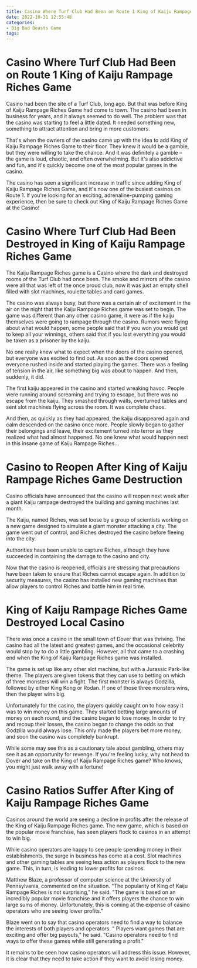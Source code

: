 ```yaml
---
title: Casino Where Turf Club Had Been on Route 1 King of Kaiju Rampage Riches Game
date: 2022-10-31 12:55:48
categories:
- Big Bad Beasts Game
tags:
---
```



#  Casino Where Turf Club Had Been on Route 1 King of Kaiju Rampage Riches Game

Casino had been the site of a Turf Club, long ago. But that was before King of Kaiju Rampage Riches Game had come to town. The casino had been in business for years, and it always seemed to do well. The problem was that the casino was starting to feel a little dated. It needed something new, something to attract attention and bring in more customers.

That's when the owners of the casino came up with the idea to add King of Kaiju Rampage Riches Game to their floor. They knew it would be a gamble, but they were willing to take the chance. And it was definitely a gamble – the game is loud, chaotic, and often overwhelming. But it's also addictive and fun, and it's quickly become one of the most popular games in the casino.

The casino has seen a significant increase in traffic since adding King of Kaiju Rampage Riches Game, and it's now one of the busiest casinos on Route 1. If you're looking for an exciting, adrenaline-pumping gaming experience, then be sure to check out King of Kaiju Rampage Riches Game at the Casino!

#  Casino Where Turf Club Had Been Destroyed in King of Kaiju Rampage Riches Game

The Kaiju Rampage Riches game is a Casino where the dark and destroyed rooms of the Turf Club had once been. The smoke and mirrors of the casino were all that was left of the once proud club, now it was just an empty shell filled with slot machines, roulette tables and card games.

The casino was always busy, but there was a certain air of excitement in the air on the night that the Kaiju Rampage Riches game was set to begin. The game was different than any other casino game, it were as if the kaiju themselves were going to rampage through the casino. Rumors were flying about what would happen, some people said that if you won you would get to keep all your winnings, others said that if you lost everything you would be taken as a prisoner by the kaiju.

No one really knew what to expect when the doors of the casino opened, but everyone was excited to find out. As soon as the doors opened everyone rushed inside and started playing the games. There was a feeling of tension in the air, like something big was about to happen. And then, suddenly, it did.

The first kaiju appeared in the casino and started wreaking havoc. People were running around screaming and trying to escape, but there was no escape from the kaiju. They smashed through walls, overturned tables and sent slot machines flying across the room. It was complete chaos.

And then, as quickly as they had appeared, the kaiju disappeared again and calm descended on the casino once more. People slowly began to gather their belongings and leave, their excitement turned into terror as they realized what had almost happened. No one knew what would happen next in this insane game of Kaiju Rampage Riches…

#  Casino to Reopen After King of Kaiju Rampage Riches Game Destruction

Casino officials have announced that the casino will reopen next week after a giant Kaiju rampage destroyed the building and gaming machines last month.

The Kaiju, named Riches, was set loose by a group of scientists working on a new game designed to simulate a giant monster attacking a city. The game went out of control, and Riches destroyed the casino before fleeing into the city.

Authorities have been unable to capture Riches, although they have succeeded in containing the damage to the casino and city.

Now that the casino is reopened, officials are stressing that precautions have been taken to ensure that Riches cannot escape again. In addition to security measures, the casino has installed new gaming machines that allow players to control Riches and battle him in real time.

#  King of Kaiju Rampage Riches Game Destroyed Local Casino

There was once a casino in the small town of Dover that was thriving. The casino had all the latest and greatest games, and the occasional celebrity would stop by to do a little gambling. However, all that came to a crashing end when the King of Kaiju Rampage Riches game was installed.

The game is set up like any other slot machine, but with a Jurassic Park-like theme. The players are given tokens that they can use to betting on which of three monsters will win a fight. The first monster is always Godzilla, followed by either King Kong or Rodan. If one of those three monsters wins, then the player wins big.

Unfortunately for the casino, the players quickly caught on to how easy it was to win money on this game. They started betting large amounts of money on each round, and the casino began to lose money. In order to try and recoup their losses, the casino began to change the odds so that Godzilla would always lose. This only made the players bet more money, and soon the casino was completely bankrupt.

While some may see this as a cautionary tale about gambling, others may see it as an opportunity for revenge. If you're feeling lucky, why not head to Dover and take on the King of Kaiju Rampage Riches game? Who knows, you might just walk away with a fortune!

#  Casino Ratios Suffer After King of Kaiju Rampage Riches Game

Casinos around the world are seeing a decline in profits after the release of the King of Kaiju Rampage Riches game. The new game, which is based on the popular movie franchise, has seen players flock to casinos in an attempt to win big.

While casino operators are happy to see people spending money in their establishments, the surge in business has come at a cost. Slot machines and other gaming tables are seeing less action as players flock to the new game. This, in turn, is leading to lower profits for casinos.

Matthew Blaze, a professor of computer science at the University of Pennsylvania, commented on the situation. "The popularity of King of Kaiju Rampage Riches is not surprising," he said. "The game is based on an incredibly popular movie franchise and it offers players the chance to win large sums of money. Unfortunately, this is coming at the expense of casino operators who are seeing lower profits."

Blaze went on to say that casino operators need to find a way to balance the interests of both players and operators. " Players want games that are exciting and offer big payouts," he said. "Casino operators need to find ways to offer these games while still generating a profit."

It remains to be seen how casino operators will address this issue. However, it is clear that they need to take action if they want to avoid losing money.